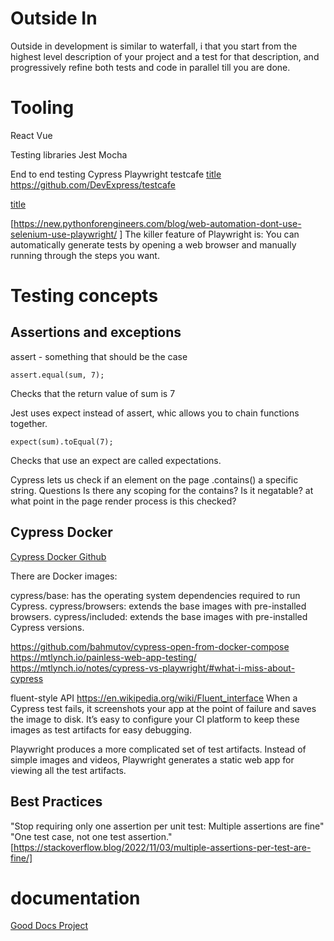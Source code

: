 # Outside In

Outside in development is similar to waterfall, i  that you start from the highest level description of your project and a test for that description, and progressively refine both tests and code in parallel till you are done.

# Tooling
React
Vue

Testing libraries
Jest
Mocha

End to end testing 
Cypress 
Playwright
testcafe [title](https://testcafe.io/)
https://github.com/DevExpress/testcafe


[title](https://playwright.dev/python/)


[https://new.pythonforengineers.com/blog/web-automation-dont-use-selenium-use-playwright/
]
The killer feature of Playwright is: You can automatically generate tests by opening a web browser and manually running through the steps you want.



# Testing concepts

## Assertions and exceptions 

assert - something that should be the case
```
assert.equal(sum, 7);
```
Checks that the return value of sum is 7

Jest uses expect instead of assert, whic allows you to chain functions together.
```
expect(sum).toEqual(7);
```
Checks that use an expect are called expectations.

Cypress lets us check if an element on the page .contains() a specific string. 
   Questions 
      Is there any scoping for the contains?
      Is it negatable?
      at what point in the page render process is this checked?

## Cypress Docker


[Cypress Docker Github](https://docs.cypress.io/examples/examples/docker)

There are Docker images:

cypress/base:<Node version> has the operating system dependencies required to run Cypress.
cypress/browsers:<tag> extends the base images with pre-installed browsers.
cypress/included:<Cypress version> extends the base images with pre-installed Cypress versions.

https://github.com/bahmutov/cypress-open-from-docker-compose
https://mtlynch.io/painless-web-app-testing/
https://mtlynch.io/notes/cypress-vs-playwright/#what-i-miss-about-cypress

fluent-style API 
https://en.wikipedia.org/wiki/Fluent_interface
When a Cypress test fails, it screenshots your app at the point of failure and saves the image to disk. It’s easy to configure your CI platform to keep these images as test artifacts for easy debugging.

Playwright produces a more complicated set of test artifacts. Instead of simple images and videos, Playwright generates a static web app for viewing all the test artifacts.



## Best Practices

"Stop requiring only one assertion per unit test: Multiple assertions are fine" "One test case, not one test assertion."
[https://stackoverflow.blog/2022/11/03/multiple-assertions-per-test-are-fine/]


# documentation 

[Good Docs Project](https://gitlab.com/tgdp/templates)

#